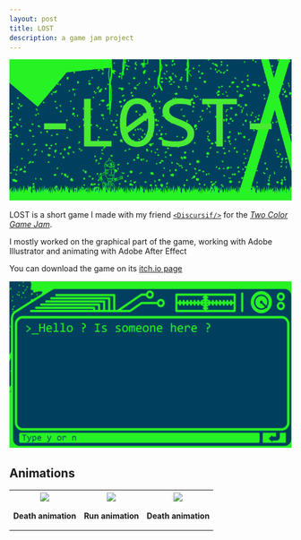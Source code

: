 ```yaml
---
layout: post
title: LOST
description: a game jam project
---
```



![Lost shadow logo](/assets/images/Lost/Lost_logo.png)

LOST is a short game I made with my friend [`<Discursif/>`](https://discursif.itch.io/) for the [*Two Color Game Jam*](https://itch.io/jam/2-colors-game-jam/entries).

I mostly worked on the graphical part of the game, working with Adobe Illustrator and animating with Adobe After Effect

You can download the game on its [itch.io page](https://discursif.itch.io/l0st)


![Lost Screenshot](/assets/images/Lost/Lost_screenshot.png)


## Animations


<table>
<tr>
 <th scope="col">
 	<img src="https://drblobfish.github.io/assets/images/Lost/death_anim.gif" width="95%">
    <p align="center"> Death animation</p>
 </th>
 <th scope="col">
 	<img src="https://drblobfish.github.io/assets/images/Lost/run_anim.gif" width="95%">
    <p align="center"> Run animation</p>
 </th>
 <th scope="col">
 	<img src="https://drblobfish.github.io/assets/images/Lost/idle_anim.gif" width="95%">
    <p align="center"> Death animation</p>
 </th>
</tr>
</table>
